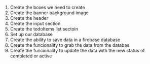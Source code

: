 1. Create the boxes we need to create
2. Create the banner background image
3. Create the header
4. Create the input section
5. Create the todoItems list sectoin
6. Set up our database
7. Create the ability to save data in a firebase database
8. Create the funcionality to grab the data from the databas
9. Create the funcionality to update the data with the new status of completed or active